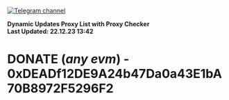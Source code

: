 [![Telegram channel](https://img.shields.io/endpoint?url=https://runkit.io/damiankrawczyk/telegram-badge/branches/master?url=https://t.me/n4z4v0d)](https://t.me/n4z4v0d) 

**Dynamic Updates Proxy List with Proxy Checker**  
**Last Updated: 22.12.23 13:42**

# DONATE (_any evm_) - 0xDEADf12DE9A24b47Da0a43E1bA70B8972F5296F2
